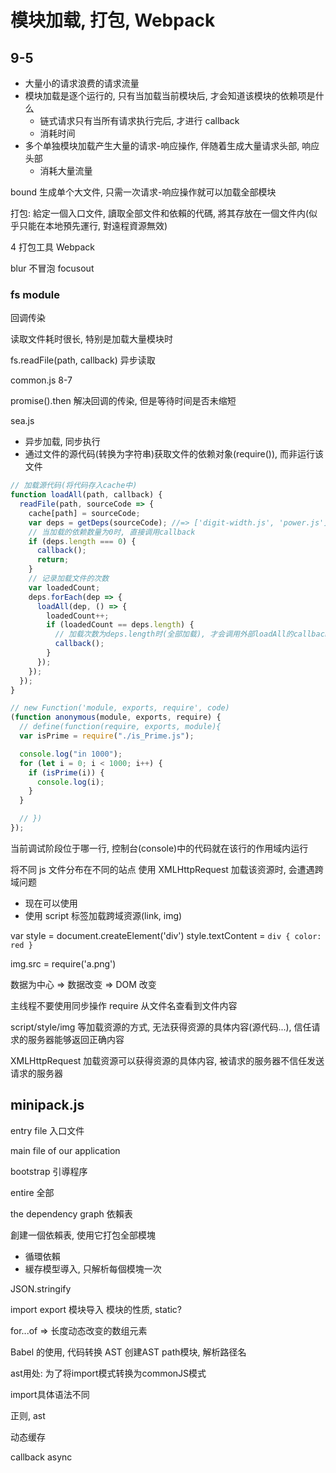# 模块加载, 打包, Webpack

## 9-5

- 大量小的请求浪费的请求流量
- 模块加载是逐个运行的, 只有当加载当前模块后, 才会知道该模块的依赖项是什么
  - 链式请求只有当所有请求执行完后, 才进行 callback
  - 消耗时间
- 多个单独模块加载产生大量的请求-响应操作, 伴随着生成大量请求头部, 响应头部
  - 消耗大量流量

bound 生成单个大文件, 只需一次请求-响应操作就可以加载全部模块

打包: 給定一個入口文件, 讀取全部文件和依賴的代碼, 將其存放在一個文件内(似乎只能在本地預先運行, 對遠程資源無效)

4
打包工具 Webpack

blur 不冒泡
focusout

### fs module

回调传染

读取文件耗时很长, 特别是加载大量模块时

fs.readFile(path, callback) 异步读取

common.js 8-7

promise().then 解决回调的传染, 但是等待时间是否未缩短

sea.js

- 异步加载, 同步执行
- 通过文件的源代码(转换为字符串)获取文件的依赖对象(require()), 而非运行该文件

```js
// 加载源代码(将代码存入cache中)
function loadAll(path, callback) {
  readFile(path, sourceCode => {
    cache[path] = sourceCode;
    var deps = getDeps(sourceCode); //=> ['digit-width.js', 'power.js']
    // 当加载的依赖数量为0时, 直接调用callback
    if (deps.length === 0) {
      callback();
      return;
    }
    // 记录加载文件的次数
    var loadedCount;
    deps.forEach(dep => {
      loadAll(dep, () => {
        loadedCount++;
        if (loadedCount == deps.length) {
          // 加载次数为deps.length时(全部加载), 才会调用外部loadAll的callback
          callback();
        }
      });
    });
  });
}
```

```js
// new Function('module, exports, require', code)
(function anonymous(module, exports, require) {
  // define(function(require, exports, module){
  var isPrime = require("./is_Prime.js");

  console.log("in 1000");
  for (let i = 0; i < 1000; i++) {
    if (isPrime(i)) {
      console.log(i);
    }
  }

  // })
});
```

当前调试阶段位于哪一行, 控制台(console)中的代码就在该行的作用域内运行

将不同 js 文件分布在不同的站点
使用 XMLHttpRequest 加载该资源时, 会遭遇跨域问题

- 现在可以使用
- 使用 script 标签加载跨域资源(link, img)

var style = document.createElement('div')
style.textContent = `div { color: red }`

img.src = require('a.png')

数据为中心 => 数据改变 => DOM 改变

主线程不要使用同步操作
require 从文件名查看到文件内容

script/style/img 等加载资源的方式, 无法获得资源的具体内容(源代码...), 信任请求的服务器能够返回正确内容

XMLHttpRequest 加载资源可以获得资源的具体内容, 被请求的服务器不信任发送请求的服务器

## minipack.js

entry file 入口文件

main file of our application

bootstrap 引導程序

entire 全部

the dependency graph 依賴表

創建一個依賴表, 使用它打包全部模塊

- 循環依賴
- 緩存模型導入, 只解析每個模塊一次

JSON.stringify

import export 模块导入
模块的性质, static?

for...of => 长度动态改变的数组元素

Babel 的使用, 代码转换 AST
创建AST
path模块, 解析路径名

ast用处: 为了将import模式转换为commonJS模式

import具体语法不同

正则, ast

动态缓存

callback
async